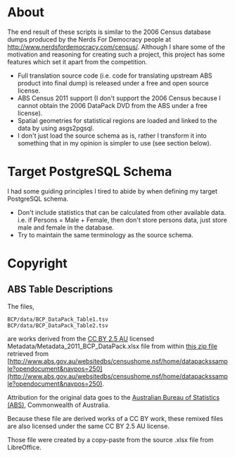# About
The end result of these scripts is similar to the 2006 Census database dumps
produced by the Nerds For Democracy people at http://www.nerdsfordemocracy.com/census/.
Although I share some of the motivation and reasoning for creating such a
project, this project has some features which set it apart from the competition.

* Full translation source code (i.e. code for translating upstream ABS product
  into final dump) is released under a free and open source license.
* ABS Census 2011 support (I don't support the 2006 Census because I cannot
  obtain the 2006 DataPack DVD from the ABS under a free license).
* Spatial geometries for statistical regions are loaded and linked to the data
  by using asgs2pgsql.
* I don't just load the source schema as is, rather I transform it into
  something that in my opinion is simpler to use (see section below).

# Target PostgreSQL Schema
I had some guiding principles I tired to abide by when defining my target
PostgreSQL schema.

* Don't include statistics that can be calculated from other available data.
  i.e. if Persons = Male + Female, then don't store persons data, just store
  male and female in the database.
* Try to maintain the same terminology as the source schema.

# Copyright
## ABS Table Descriptions
The files,

    BCP/data/BCP_DataPack_Table1.tsv
    BCP/data/BCP_DataPack_Table2.tsv

are works derived from the [CC BY 2.5 AU](http://creativecommons.org/licenses/by/2.5/au/) licensed Metadata/Metadata_2011_BCP_DataPack.xlsx file from within [this zip file](http://www.abs.gov.au/websitedbs/censushome.nsf/home/datapackssample/$file/2011_BCP_AU_for_AUST_short-header.zip) retrieved from [http://www.abs.gov.au/websitedbs/censushome.nsf/home/datapackssample?opendocument&navpos=250](http://www.abs.gov.au/websitedbs/censushome.nsf/home/datapackssample?opendocument&navpos=250).

Attribution for the original data goes to the [Australian Bureau of Statistics (ABS)](http://abs.gov.au/), Commonwealth of Australia.

Because these file are derived works of a CC BY work, these remixed files are also licensed under the same CC BY 2.5 AU license.

Those file were created by a copy-paste from the source .xlsx file from LibreOffice.
